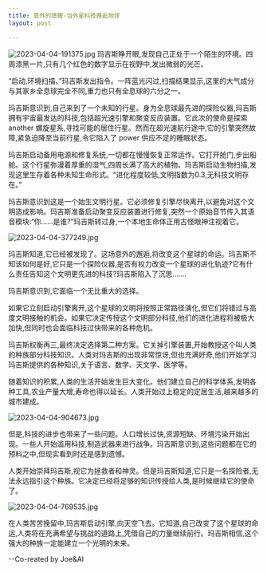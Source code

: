 ```yaml
---
title: 意外的馈赠-当外星科技邂逅地球
layout: post

---
```


![2023-04-04-191375.jpg](http://hijoe.net/assets/2023-04-04-191375.jpg)
玛吉斯睁开眼,发现自己正处于一个陌生的环境。四周漆黑一片,只有几个红色的数字显示在视野中,发出微弱的光芒。

“启动,环境扫描。”玛吉斯发出指令。一阵蓝光闪过,扫描结果显示,这里的大气成分与其家乡全息球完全不同,重力也只有全息球的六分之一。

玛吉斯意识到,自己来到了一个未知的行星。身为全息球最先进的探险仪器,玛吉斯拥有宇宙最发达的科技,包括超光速引擎和聚变反应装置。它此次的使命是探索 another 螺旋星系,寻找可能的居住行星。然而在超光速航行途中,它的引擎突然故障,紧急迫降至当前行星,令它陷入了 power 供应不足的睡眠状态。

玛吉斯启动备用电源和修复系统,一切都在慢慢恢复正常运作。它打开舱门,步出船舱。这个行星弥漫着厚重的湿气,四周长满了高大的植物。玛吉斯启动生物扫描,发现这里生存着各种未知生命形式。“进化程度较低,文明指数为0.3,无科技文明存在。”

玛吉斯意识到这是一个始生文明行星。它必须修复引擎尽快离开,以避免对这个文明造成影响。玛吉斯准备启动聚变反应装置进行修复,突然一个原始音节传入其语音模块:“你......是谁?”玛吉斯转过身,一个本地生命体正用古怪眼神注视着它。

![2023-04-04-377249.jpg](http://hijoe.net/assets/2023-04-04-377249.jpg)

玛吉斯知道,它已经被发现了。这场意外的邂逅,将改变这个星球的命运。玛吉斯不知该如何是好,它只是一个探险仪器,是否有权力改变一个星球的进化轨迹?它有什么责任告知这个文明更先进的科技?玛吉斯陷入了沉思.......

玛吉斯意识到,它面临一个无比重大的选择。

如果它立刻启动引擎离开,这个星球的文明将按照正常路径演化,但它们将错过与高度文明接触的机会。如果它决定传授这个文明部分科技,他们的进化进程将被极大加快,但同时也会面临科技过快带来的各种危机。

玛吉斯权衡再三,最终决定选择第二种方案。它关掉引擎装置,开始教授这个叫人类的种族部分科技知识。人类对玛吉斯的出现非常惊讶,但也充满好奇,他们开始学习玛吉斯提供的各种知识,关于语言、数学、天文学、医学等。

随着知识的积累,人类的生活开始发生巨大变化。他们建立自己的科学体系,发明各种工具,农业产量大增,寿命也得以延长。人类开始过上稳定的定居生活,越来越多的城市建成。

![2023-04-04-904673.jpg](http://hijoe.net/assets/2023-04-04-904673.jpg)

但是,科技的进步也带来了一些问题。人口增长过快,资源短缺、环境污染开始出现。一些人开始滥用科技,制造武器来进行战争。玛吉斯意识到,这些问题都在它的预料之中,但现实看到时还是感到遗憾。

人类开始崇拜玛吉斯,视它为拯救者和神灵。但是玛吉斯知道,它只是一名探险者,无法永远指引这个种族。它决定已经将足够的知识传授给人类,是时候继续它的使命了。

![2023-04-04-769535.jpg](http://hijoe.net/assets/2023-04-04-769535.jpg)

在人类苦苦挽留中,玛吉斯启动引擎,向天空飞去。它知道,自己改变了这个星球的命运,人类将在充满希望与挑战的道路上,凭借自己的力量继续前行。玛吉斯相信,这个强大的种族一定能建立一个光明的未来。

--Co-reated by Joe&AI